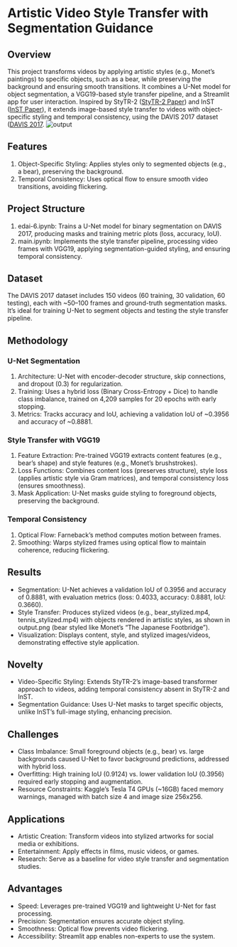 # Artistic Video Style Transfer with Segmentation Guidance
## Overview
This project transforms videos by applying artistic styles (e.g., Monet’s paintings) to specific objects, such as a bear, while preserving the background and ensuring smooth transitions. It combines a U-Net model for object segmentation, a VGG19-based style transfer pipeline, and a Streamlit app for user interaction. Inspired by StyTR-2 ([StyTR-2 Paper](https://doi.org/10.48550/arXiv.2105.14576)) and InST ([InST Paper](https://doi.org/10.48550/arXiv.2211.13203)), it extends image-based style transfer to videos with object-specific styling and temporal consistency, using the DAVIS 2017 dataset ([DAVIS 2017](https://data.vision.ee.ethz.ch/csergi/share/davis/DAVIS-2017-trainval-480p.zip).
![output](https://github.com/user-attachments/assets/ee8555d1-9917-489b-98eb-18ff7a3c70b5)
## Features
1. Object-Specific Styling: Applies styles only to segmented objects (e.g., a bear), preserving the background.
2. Temporal Consistency: Uses optical flow to ensure smooth video transitions, avoiding flickering.
## Project Structure
1. edai-6.ipynb: Trains a U-Net model for binary segmentation on DAVIS 2017, producing masks and training metric plots (loss, accuracy, IoU).
2. main.ipynb: Implements the style transfer pipeline, processing video frames with VGG19, applying segmentation-guided styling, and ensuring temporal consistency.
## Dataset
The DAVIS 2017 dataset includes 150 videos (60 training, 30 validation, 60 testing), each with ~50–100 frames and ground-truth segmentation masks. It’s ideal for training U-Net to segment objects and testing the style transfer pipeline.
## Methodology
### U-Net Segmentation
1. Architecture: U-Net with encoder-decoder structure, skip connections, and dropout (0.3) for regularization.
2. Training: Uses a hybrid loss (Binary Cross-Entropy + Dice) to handle class imbalance, trained on 4,209 samples for 20 epochs with early stopping.
3. Metrics: Tracks accuracy and IoU, achieving a validation IoU of ~0.3956 and accuracy of ~0.8881.
### Style Transfer with VGG19
1. Feature Extraction: Pre-trained VGG19 extracts content features (e.g., bear’s shape) and style features (e.g., Monet’s brushstrokes).
2. Loss Functions: Combines content loss (preserves structure), style loss (applies artistic style via Gram matrices), and temporal consistency loss (ensures smoothness).
3. Mask Application: U-Net masks guide styling to foreground objects, preserving the background.
### Temporal Consistency
1. Optical Flow: Farneback’s method computes motion between frames.
2. Smoothing: Warps stylized frames using optical flow to maintain coherence, reducing flickering.
## Results
- Segmentation: U-Net achieves a validation IoU of 0.3956 and accuracy of 0.8881, with evaluation metrics (loss: 0.4033, accuracy: 0.8881, IoU: 0.3660).
- Style Transfer: Produces stylized videos (e.g., bear_stylized.mp4, tennis_stylized.mp4) with objects rendered in artistic styles, as shown in output.png (bear styled like Monet’s “The Japanese Footbridge”).
- Visualization: Displays content, style, and stylized images/videos, demonstrating effective style application.
## Novelty
- Video-Specific Styling: Extends StyTR-2’s image-based transformer approach to videos, adding temporal consistency absent in StyTR-2 and InST.
- Segmentation Guidance: Uses U-Net masks to target specific objects, unlike InST’s full-image styling, enhancing precision.
## Challenges
- Class Imbalance: Small foreground objects (e.g., bear) vs. large backgrounds caused U-Net to favor background predictions, addressed with hybrid loss.
- Overfitting: High training IoU (0.9124) vs. lower validation IoU (0.3956) required early stopping and augmentation.
- Resource Constraints: Kaggle’s Tesla T4 GPUs (~16GB) faced memory warnings, managed with batch size 4 and image size 256x256.
## Applications
- Artistic Creation: Transform videos into stylized artworks for social media or exhibitions.
- Entertainment: Apply effects in films, music videos, or games.
- Research: Serve as a baseline for video style transfer and segmentation studies.
## Advantages
- Speed: Leverages pre-trained VGG19 and lightweight U-Net for fast processing.
- Precision: Segmentation ensures accurate object styling.
- Smoothness: Optical flow prevents video flickering.
- Accessibility: Streamlit app enables non-experts to use the system.
